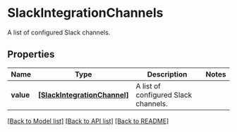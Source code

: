 # SlackIntegrationChannels

A list of configured Slack channels.

## Properties

| Name      | Type                                                        | Description                          | Notes |
| --------- | ----------------------------------------------------------- | ------------------------------------ | ----- |
| **value** | [**[SlackIntegrationChannel]**](SlackIntegrationChannel.md) | A list of configured Slack channels. |

[[Back to Model list]](README.md#documentation-for-models) [[Back to API list]](README.md#documentation-for-api-endpoints) [[Back to README]](README.md)

